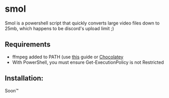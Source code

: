 # smol
Smol is a powershell script that quickly converts large video files down to 25mb, which happens to be discord's upload limit ;)
## Requirements
- ffmpeg added to PATH (use [this](https://phoenixnap.com/kb/ffmpeg-windows) guide or [Chocolatey](https://chocolatey.org/)
- With PowerShell, you must ensure Get-ExecutionPolicy is not Restricted

## Installation:
Soon:tm:

